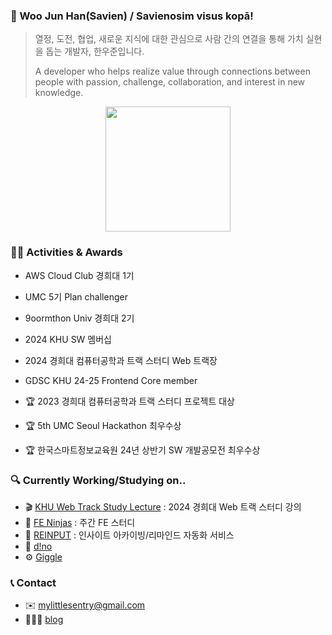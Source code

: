 ### 👋 Woo Jun Han(Savien) / Savienosim visus kopā!
> 열정, 도전, 협업, 새로운 지식에 대한 관심으로 사람 간의 연결을 통해 가치 실현을 돕는 개발자, 한우준입니다.
>
> A developer who helps realize value through connections between people with passion, challenge, collaboration, and interest in new knowledge.

<div align="center">
<a href="https://github.com/anuraghazra/github-readme-stats">
  <img height=200 align="center" src="https://github-readme-stats.vercel.app/api?username=MrMirror21" />
</a>
</div>

### 🏃🏻 Activities & Awards
- AWS Cloud Club 경희대 1기
- UMC 5기 Plan challenger
- 9oormthon Univ 경희대 2기
- 2024 KHU SW 멤버십
- 2024 경희대 컴퓨터공학과 트랙 스터디 Web 트랙장
- GDSC KHU 24-25 Frontend Core member
  
- 🏆 2023 경희대 컴퓨터공학과 트랙 스터디 프로젝트 대상
- 🏆 5th UMC Seoul Hackathon 최우수상
- 🏆 한국스마트정보교육원 24년 상반기 SW 개발공모전 최우수상

### 🔍 Currently Working/Studying on..
- 🎬 [KHU Web Track Study Lecture](https://youtube.com/playlist?list=PLob9VEo4J4xlxmgWMRe1ixty1Bsv_xbLd) : 2024 경희대 Web 트랙 스터디 강의
- 🥷 [FE Ninjas](https://github.com/FE-ninjas) : 주간 FE 스터디
- 🔖 [REINPUT](https://github.com/9oormthon-univ/2024_BEOTKKOTTHON_TEAM_24_FE) : 인사이트 아카이빙/리마인드 자동화 서비스
- 🎨 [d!no](https://github.com/2024-dino) 
- ⚙️ [Giggle](https://github.com/Team-inglo)
### 📞 Contact
- ✉️ mylittlesentry@gmail.com
- 🧑🏻‍💻 [blog](https://velog.io/@mrmirror21/posts)
<!--
**MrMirror21/MrMirror21** is a ✨ _special_ ✨ repository because its `README.md` (this file) appears on your GitHub profile.

Here are some ideas to get you started:

- 🔭 I’m currently working on ...
- 🌱 I’m currently learning ...
- 👯 I’m looking to collaborate on ...
- 🤔 I’m looking for help with ...
- 💬 Ask me about ...
- 📫 How to reach me: ...
- 😄 Pronouns: ...
- ⚡ Fun fact: ...
-->
